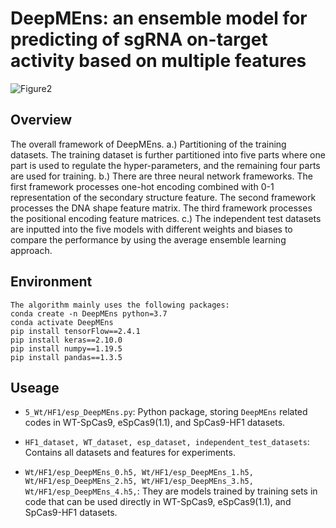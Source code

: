 # DeepMEns: an ensemble model for predicting of sgRNA on-target activity based on multiple features
![Figure2](https://github.com/user-attachments/assets/6bfd7db6-b4d4-4037-873c-10d835e890a5)
## Overview
The overall framework of DeepMEns. a.) Partitioning of the training datasets. The training dataset is further partitioned into five parts where one part is used to regulate the hyper-parameters, and the remaining four parts are used for training. b.) There are three neural network frameworks. The first framework processes one-hot encoding combined with 0-1 representation of the secondary structure feature. The second framework processes the DNA shape feature matrix. The third framework processes the positional encoding feature matrices. c.) The independent test datasets are inputted into the five models with different weights and biases to compare the performance by using the average ensemble learning approach.
## Environment
    The algorithm mainly uses the following packages:
    conda create -n DeepMEns python=3.7
    conda activate DeepMEns
    pip install tensorFlow==2.4.1
    pip install keras==2.10.0
    pip install numpy==1.19.5
    pip install pandas==1.3.5
## Useage
- `5_Wt/HF1/esp_DeepMEns.py`: Python package, storing `DeepMEns` related codes in WT-SpCas9, eSpCas9(1.1), and SpCas9-HF1 datasets.

- `HF1_dataset, WT_dataset, esp_dataset, independent_test_datasets`: Contains all datasets and features for experiments.

- `Wt/HF1/esp_DeepMEns_0.h5, Wt/HF1/esp_DeepMEns_1.h5, Wt/HF1/esp_DeepMEns_2.h5, Wt/HF1/esp_DeepMEns_3.h5, Wt/HF1/esp_DeepMEns_4.h5,`: They are models trained by training sets in code that can be used directly in WT-SpCas9, eSpCas9(1.1), and SpCas9-HF1 datasets.
